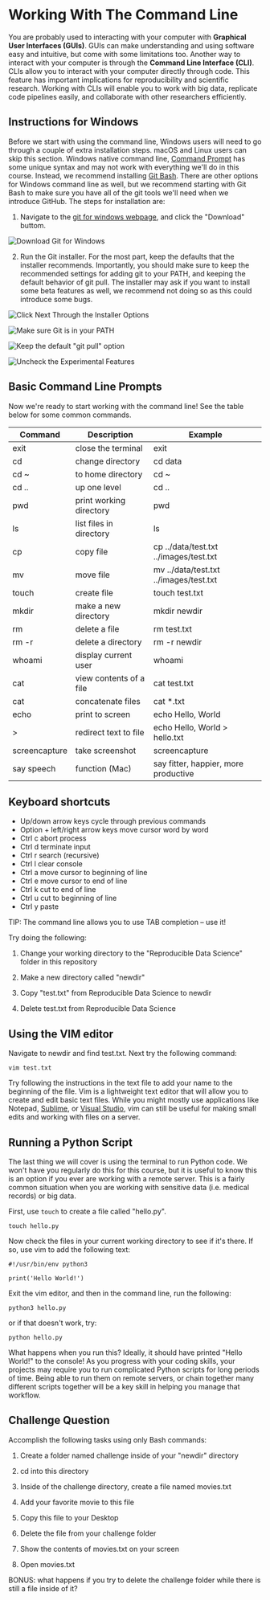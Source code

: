 # Working With The Command Line

You are probably used to interacting with your computer with **Graphical User Interfaces (GUIs)**. GUIs can make understanding and using software easy and intuitive, but come with some limitations too. Another way to interact with your computer is through the **Command Line Interface (CLI)**. CLIs allow you to interact with your computer directly through code. This feature has important implications for reproducibility and scientific research. Working with CLIs will enable you to work with big data, replicate code pipelines easily, and collaborate with other researchers efficiently.

## Instructions for Windows

Before we start with using the command line, Windows users will need to go through a couple of extra installation steps. macOS and Linux users can skip this section. Windows native command line, [Command Prompt](https://docs.microsoft.com/en-us/windows-server/administration/windows-commands/windows-commands) has some unique syntax and may not work with everything we'll do in this course. Instead, we recommend installing [Git Bash](https://gitforwindows.org/). There are other options for Windows command line as well, but we recommend starting with Git Bash to make sure you have all of the git tools we'll need when we introduce GitHub. The steps for installation are:

1. Navigate to the [git for windows webpage](https://gitforwindows.org/), and click the "Download" buttom.

![Download Git for Windows](https://github.com/dlab-berkeley/Computational-Social-Science-Training-Program/blob/master/images/Install_Git_for_Windows.png)

2. Run the Git installer. For the most part, keep the defaults that the installer recommends. Importantly, you should make sure to keep the recommended settings for adding git to your PATH,  and keeping the default behavior of git pull. The installer may ask if you want to install some beta features as well, we recommend not doing so as this could introduce some bugs.

![Click Next Through the Installer Options](https://github.com/dlab-berkeley/Computational-Social-Science-Training-Program/blob/master/images/Git%20Installer.png)


![Make sure Git is in your PATH](https://github.com/dlab-berkeley/Computational-Social-Science-Training-Program/blob/master/images/Git%20in%20PATH.png)


![Keep the default "git pull" option](https://github.com/dlab-berkeley/Computational-Social-Science-Training-Program/blob/master/images/Default%20git%20pull.png)


![Uncheck the Experimental Features](https://github.com/dlab-berkeley/Computational-Social-Science-Training-Program/blob/master/images/Beta%20features.png)


## Basic Command Line Prompts

Now we're ready to start working with the command line! See the table below for some common commands. 

| Command | Description        | Example |
|---------|--------------------|---------|
| exit    | close the terminal | exit    | 
| cd      | change directory   | cd data | 
| cd ~	  | to home directory  | cd ~ |
| cd ..   | up one level       | cd .. |
| pwd     | print working directory | pwd |
| ls      | list files in directory | ls |
| cp      | copy file          | cp ../data/test.txt ../images/test.txt|
| mv      | move file          | mv ../data/test.txt ../images/test.txt|
| touch   | create file        | touch test.txt
| mkdir   | make a new directory | mkdir newdir |
| rm      | delete a file      | rm test.txt |
| rm -r   | delete a directory | rm -r newdir |
| whoami  | display current user | whoami |
| cat | view contents of a file | cat test.txt |
| cat | concatenate files | cat \*.txt |
| echo | print to screen | echo Hello, World |
| > | redirect text to file | echo Hello, World > hello.txt |
| screencapture | take screenshot | screencapture
| say speech | function (Mac) | say fitter, happier, more productive

## Keyboard shortcuts

- Up/down arrow keys cycle through previous commands
- Option + left/right arrow keys move cursor word by word
- Ctrl c abort process
- Ctrl d terminate input
- Ctrl r search (recursive)
- Ctrl l clear console
- Ctrl a move cursor to beginning of line
- Ctrl e move cursor to end of line
- Ctrl k cut to end of line
- Ctrl u cut to beginning of line
- Ctrl y paste

TIP: The command line allows you to use TAB completion – use it!


Try doing the following:

1. Change your working directory to the "Reproducible Data Science" folder in this repository

2. Make a new directory called "newdir"

3. Copy "test.txt" from Reproducible Data Science to newdir

4. Delete test.txt from Reproducible Data Science

## Using the VIM editor

Navigate to newdir and find test.txt. Next try the following command:

	vim test.txt

Try following the instructions in the text file to add your name to the beginning of the file. Vim is a lightweight text editor that will allow you to create and edit basic text files. While you might mostly use applications like Notepad, [Sublime](https://www.sublimetext.com/), or [Visual Studio](https://visualstudio.microsoft.com/), vim can still be useful for making small edits and working with files on a server. 

## Running a Python Script

The last thing we will cover is using the terminal to run Python code. We won't have you regularly do this for this course, but it is useful to know this is an option if you ever are working with a remote server. This is a fairly common situation when you are working with sensitive data (i.e. medical records) or big data.

First, use `touch` to create a file called "hello.py".


	touch hello.py

Now check the files in your current working directory to see if it's there. If so, use vim to add the following text:

	#!/usr/bin/env python3

	print('Hello World!')

Exit the vim editor, and then in the command line, run the following:

	python3 hello.py

or if that doesn't work, try:

	python hello.py

What happens when you run this? Ideally, it should have printed "Hello World!" to the console! As you progress with your coding skills, your projects may require you to run complicated Python scripts for long periods of time. Being able to run them on remote servers, or chain together many different scripts together will be a key skill in helping you manage that workflow.

## Challenge Question

Accomplish the following tasks using only Bash commands:

1. Create a folder named challenge inside of your "newdir" directory

2. cd into this directory

3. Inside of the challenge directory, create a file named movies.txt

4. Add your favorite movie to this file

5. Copy this file to your Desktop

6. Delete the file from your challenge folder

7. Show the contents of movies.txt on your screen

8. Open movies.txt

BONUS: what happens if you try to delete the challenge folder while there is still a file inside of it?

